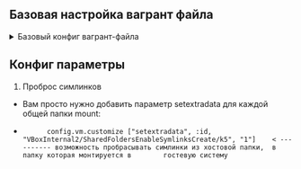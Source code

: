 
##                                                              Базовая настройка вагрант файла

<details>
                        <summary> Базовый конфиг вагрант-файла </summary>
                        
        Vagrant.configure("2") do |config|
                        config.vm.box = "ashum1976/centos7_kernel_5.10"
                        config.vm.synced_folder ".", "/vagrant", disabled: true
                        config.vm.synced_folder "./sync_data", "/home/vagrant/mnt"
                        #config.vm.define config do |box|
                        #end
                        config.vm.provision "shell", inline: <<-SHELL                        <----- провижинг, выполнение команд после запуска машины, в данном случае в shell. можно подцепить скрипт
                                mkdir -p ~root/.ssh
                                cp ~vagrant/.ssh/auth* ~root/.ssh
                            #  yum install -y redhat-lsb-core rpmdevtools rpm-build createrepo yum-utils wget
                            #  /vagrant/bash_rpm.sh
                        SHELL
                
        end

</details>






##                                                              Конфиг параметры


1.   Проброс симлинков

-   Вам просто нужно добавить параметр setextradata для каждой общей папки mount:

*           config.vm.customize ["setextradata", :id, "VBoxInternal2/SharedFoldersEnableSymlinksCreate/k5", "1"]    < ---------- возможность пробрасывать симлинки из хостовой папки,  в папку которая монтируется в        гостевую систему

